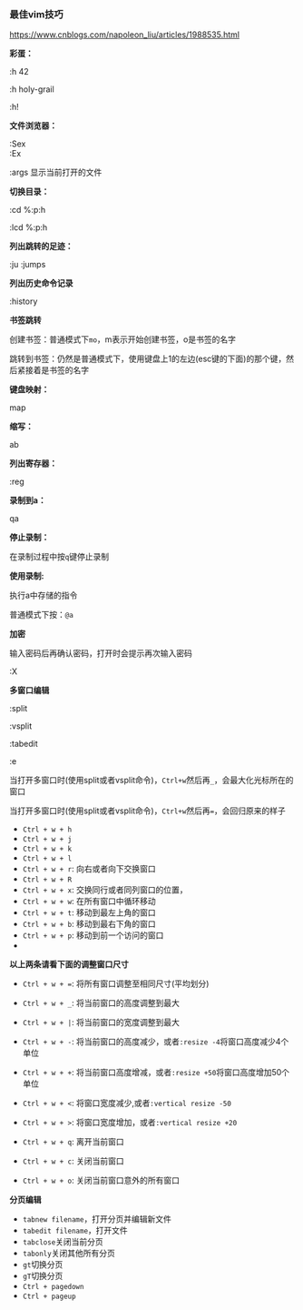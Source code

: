 ### 最佳vim技巧

https://www.cnblogs.com/napoleon_liu/articles/1988535.html

**彩蛋：**

:h 42

:h holy-grail

:h!

**文件浏览器：**

:Sex  
:Ex  

:args 显示当前打开的文件  

**切换目录：**

:cd %:p:h

:lcd %:p:h

**列出跳转的足迹：**

:ju
:jumps

**列出历史命令记录**

:history

**书签跳转**

创建书签：普通模式下`mo`，m表示开始创建书签，o是书签的名字

跳转到书签：仍然是普通模式下，使用键盘上1的左边(esc键的下面)的那个键，然后紧接着是书签的名字

**键盘映射：**

map

**缩写：**

ab

**列出寄存器：**

:reg


**录制到a：**

qa

**停止录制：**

在录制过程中按`q`键停止录制

**使用录制:**

执行a中存储的指令

普通模式下按：`@a`


**加密**

输入密码后再确认密码，打开时会提示再次输入密码

:X

**多窗口编辑**

:split

:vsplit

:tabedit

:e

当打开多窗口时(使用split或者vsplit命令)，`Ctrl+w`然后再`_`，会最大化光标所在的窗口

当打开多窗口时(使用split或者vsplit命令)，`Ctrl+w`然后再`=`，会回归原来的样子

* `Ctrl + w + h`
* `Ctrl + w + j`
* `Ctrl + w + k`
* `Ctrl + w + l`
* `Ctrl + w + r`: 向右或者向下交换窗口
* `Ctrl + w + R`
* `Ctrl + w + x`: 交换同行或者同列窗口的位置，
* `Ctrl + w + w`: 在所有窗口中循环移动
* `Ctrl + w + t`: 移动到最左上角的窗口
* `Ctrl + w + b`: 移动到最右下角的窗口
* `Ctrl + w + p`: 移动到前一个访问的窗口
*

**以上两条请看下面的调整窗口尺寸**

* `Ctrl + w + =`: 将所有窗口调整至相同尺寸(平均划分)
* `Ctrl + w + _`: 将当前窗口的高度调整到最大
* `Ctrl + w + |`: 将当前窗口的宽度调整到最大
* `Ctrl + w + -`: 将当前窗口的高度减少，或者`:resize -4`将窗口高度减少4个单位
* `Ctrl + w + +`: 将当前窗口高度增减，或者`:resize +50`将窗口高度增加50个单位
* `Ctrl + w + <`: 将窗口宽度减少,或者`:vertical resize -50`
* `Ctrl + w + >`: 将窗口宽度增加，或者`:vertical resize +20`

* `Ctrl + w + q`: 离开当前窗口
* `Ctrl + w + c`: 关闭当前窗口
* `Ctrl + w + o`: 关闭当前窗口意外的所有窗口

**分页编辑**

* `tabnew filename`，打开分页并编辑新文件
* `tabedit filename`，打开文件
* `tabclose`关闭当前分页
* `tabonly`关闭其他所有分页
* `gt`切换分页
* `gT`切换分页
* `Ctrl + pagedown`
* `Ctrl + pageup`
